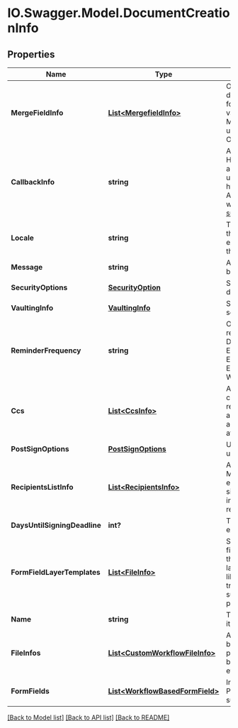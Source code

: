 # IO.Swagger.Model.DocumentCreationInfo
## Properties

Name | Type | Description | Notes
------------ | ------------- | ------------- | -------------
**MergeFieldInfo** | [**List&lt;MergefieldInfo&gt;**](MergefieldInfo.md) | Optional default values for fields to merge into the document. The values will be presented to the signers for editable fields; for read-only fields the provided values will not be editable during the signing process. Merging data into fields is currently not supported when used with libraryDocumentId or libraryDocumentName. Only file and url are currently supported | [optional] 
**CallbackInfo** | **string** | A publicly accessible url to which Adobe Sign will do an HTTP GET operation every time there is a new agreement event. HTTP authentication is supported using standard embedded syntax - i.e. http://username:password@your.server.com/path/to/file. Adobe Sign can also ping your system using HTTP PUT with the final signed PDF. Please contact support@echosign.com if you wish to use this option. | [optional] 
**Locale** | **string** | The locale associated with this agreement - specifies the language for the signing page and emails, for example en_US or fr_FR.  If none specified, defaults to the language configured for the agreement sender | [optional] 
**Message** | **string** | An optional message to the recipients, describing what is being sent or why their signature is required | [optional] 
**SecurityOptions** | [**SecurityOption**](SecurityOption.md) | Sets optional secondary security parameters for your document | [optional] 
**VaultingInfo** | [**VaultingInfo**](VaultingInfo.md) | Sets the vaulting properties that allows Adobe Sign to securely store documents with a vault provider | [optional] 
**ReminderFrequency** | **string** | Optional parameter that sets how often you want to send reminders to the recipients. The possible values are DAILY_UNTIL_SIGNED, WEEKDAILY_UNTIL_SIGNED, EVERY_OTHER_DAY_UNTIL_SIGNED, EVERY_THIRD_DAY_UNTIL_SIGNED, EVERY_FIFTH_DAY_UNTIL_SIGNED, WEEKLY_UNTIL_SIGNED | [optional] 
**Ccs** | [**List&lt;CcsInfo&gt;**](CcsInfo.md) | A list of one or more email addresses that you want to copy on this transaction. The email addresses will each receive an email at the beginning of the transaction and also when the final document is signed. The email addresses will also receive a copy of the document, attached as a PDF file | [optional] 
**PostSignOptions** | [**PostSignOptions**](PostSignOptions.md) | URL and associated properties for the success page the user will be taken to after completing the signing process | [optional] 
**RecipientsListInfo** | [**List&lt;RecipientsInfo&gt;**](RecipientsInfo.md) | A list of one or more recipients. For regular (non-MegaSign) documents, there is no limit on the number of electronic signatures in a single document. Written signatures are limited to four per document. This limit includes the sender if the signature of the sender is also required | [optional] 
**DaysUntilSigningDeadline** | **int?** | The number of days that remain before the document expires. You cannot sign the document after it expires | [optional] 
**FormFieldLayerTemplates** | [**List&lt;FileInfo&gt;**](FileInfo.md) | Specifies the form field layer template or source of form fields to apply on the files in this transaction. If specified, the FileInfo for this parameter must refer to a form field layer template via libraryDocumentId or libraryDocumentName, or if specified via transientDocumentId or documentURL, it must be of a supported file type. Note: Only one of the four parameters in every FileInfo object must be specified | [optional] 
**Name** | **string** | The name of the agreement that will be used to identify it, in emails and on the website | [optional] 
**FileInfos** | [**List&lt;CustomWorkflowFileInfo&gt;**](CustomWorkflowFileInfo.md) | A list of one or more files (or references to files) that will be sent out for signature. If more than one file is provided, they will be combined into one PDF before being sent out. Note: Only one of the four parameters in every FileInfo object must be specified | [optional] 
**FormFields** | [**List&lt;WorkflowBasedFormField&gt;**](WorkflowBasedFormField.md) | Information of form fields of an agreement. PDF_SIGNATURE inputType field is currently not supported. | [optional] 

[[Back to Model list]](../README.md#documentation-for-models) [[Back to API list]](../README.md#documentation-for-api-endpoints) [[Back to README]](../README.md)

